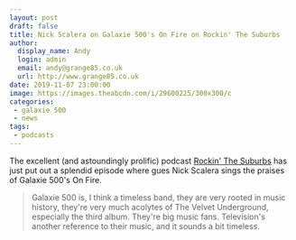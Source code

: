 ```yaml
---
layout: post
draft: false
title: Nick Scalera on Galaxie 500's On Fire on Rockin' The Suburbs
author:
  display_name: Andy
  login: admin
  email: andy@grange85.co.uk
  url: http://www.grange85.co.uk
date: 2019-11-07 23:00:00
image: https://images.theabcdn.com/i/29600225/300x300/c
categories:
 - galaxie 500
 - news
tags:
 - podcasts
---
```

The excellent (and astoundingly prolific) podcast [Rockin' The Suburbs](https://audioboom.com/channel/rockin-the-suburbs) has just put out a splendid episode where gues Nick Scalera sings the praises of Galaxie 500's On Fire.

> Galaxie 500 is, I think a timeless band, they are very rooted in music history, they're very much acolytes of The Velvet Underground, especially the third album. They're big music fans. Television's another reference to their music, and it sounds a bit timeless.


